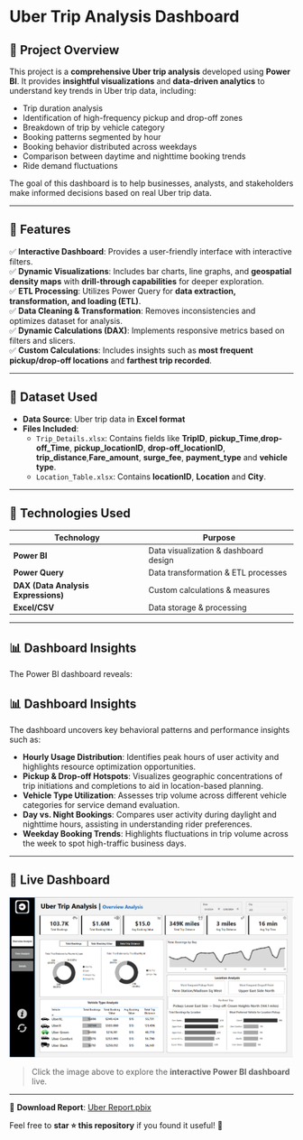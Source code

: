 # Uber Trip Analysis Dashboard

## 📌 Project Overview
This project is a **comprehensive Uber trip analysis** developed using **Power BI**. It provides **insightful visualizations** and **data-driven analytics** to understand key trends in Uber trip data, including:
- Trip duration analysis
- Identification of high-frequency pickup and drop-off zones
- Breakdown of trip by vehicle category
- Booking patterns segmented by hour
- Booking behavior distributed across weekdays
- Comparison between daytime and nighttime booking trends
- Ride demand fluctuations

The goal of this dashboard is to help businesses, analysts, and stakeholders make informed decisions based on real Uber trip data.

---

## 🚀 Features
✅ **Interactive Dashboard**: Provides a user-friendly interface with interactive filters.  
✅ **Dynamic Visualizations**: Includes bar charts, line graphs, and **geospatial density maps** with **drill-through capabilities** for deeper exploration.  
✅ **ETL Processing**: Utilizes Power Query for **data extraction, transformation, and loading (ETL)**.  
✅ **Data Cleaning & Transformation**: Removes inconsistencies and optimizes dataset for analysis.  
✅ **Dynamic Calculations (DAX)**: Implements responsive metrics based on filters and slicers.  
✅ **Custom Calculations**: Includes insights such as **most frequent pickup/drop-off locations** and **farthest trip recorded**.  

---

## 📂 Dataset Used
- **Data Source**: Uber trip data in **Excel format**
- **Files Included**:
  - `Trip_Details.xlsx`: Contains fields like **TripID**, **pickup_Time**,**drop-off_Time**, **pickup_locationID**, **drop-off_locationID**, **trip_distance**,**Fare_amount**, **surge_fee**, **payment_type** and **vehicle type**.
  - `Location_Table.xlsx`: Contains **locationID**, **Location** and **City**.

---

## 🔧 Technologies Used
| **Technology** | **Purpose** |
|---------------|------------|
| **Power BI** | Data visualization & dashboard design |
| **Power Query** | Data transformation & ETL processes |
| **DAX (Data Analysis Expressions)** | Custom calculations & measures |
| **Excel/CSV** | Data storage & processing |

---

## 📊 Dashboard Insights
The Power BI dashboard reveals:
## 📊 Dashboard Insights
The dashboard uncovers key behavioral patterns and performance insights such as:
- **Hourly Usage Distribution**: Identifies peak hours of user activity and highlights resource optimization opportunities.
- **Pickup & Drop-off Hotspots**: Visualizes geographic concentrations of trip initiations and completions to aid in location-based planning.
- **Vehicle Type Utilization**: Assesses trip volume across different vehicle categories for service demand evaluation.
- **Day vs. Night Bookings**: Compares user activity during daylight and nighttime hours, assisting in understanding rider preferences.
- **Weekday Booking Trends**: Highlights fluctuations in trip volume across the week to spot high-traffic business days.

---

## 🔗 Live Dashboard
[<img src= "https://github.com/ArunGuptaaa/Uber-Data-Analysis/blob/main/OverView%20Dashboard.png">](https://app.powerbi.com/view?r=eyJrIjoiY2E0NjExNGMtNzI2ZC00YjNiLWE2NzMtNTc3MTRkMTUzMzRhIiwidCI6ImM2ZTU0OWIzLTVmNDUtNDAzMi1hYWU5LWQ0MjQ0ZGM1YjJjNCJ9)

> Click the image above to explore the **interactive Power BI dashboard** live.


---
 
📁 **Download Report**: [Uber Report.pbix](https://github.com/ArunGuptaaa/Uber-Trip-Analysis/blob/main/Uber%20Report.pbix)

Feel free to **star ⭐ this repository** if you found it useful! 🚀
